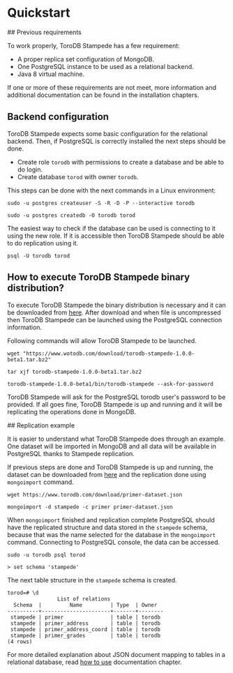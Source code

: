 <h1>Quickstart</h1>

## Previous requirements

To work properly, ToroDB Stampede has a few requirement:

* A proper replica set configuration of MongoDB.
* One PostgreSQL instance to be used as a relational backend.
* Java 8 virtual machine.

If one or more of these requirements are not meet, more information and additional documentation can be found in the installation chapters.

## Backend configuration

ToroDB Stampede expects some basic configuration for the relational backend. Then, if PostgreSQL is correctly installed the next steps should be done.

* Create role `torodb` with permissions to create a database and be able to do login.
* Create database `torod` with owner `torodb`.

This steps can be done with the next commands in a Linux environment:

```no-highlight
sudo -u postgres createuser -S -R -D -P --interactive torodb

sudo -u postgres createdb -O torodb torod
```

The easiest way to check if the database can be used is connecting to it using the new role. If it is accessible then ToroDB Stampede should be able to do replication using it.

```no-highlight
psql -U torodb torod
```

## How to execute ToroDB Stampede binary distribution?

To execute ToroDB Stampede the binary distribution is necessary and it can be downloaded from  [here](https://www.wotodb.com/download/torodb-stampede-1.0.0-beta1.tar.bz2). After download and when file is uncompressed then ToroDB Stampede can be launched using the PostgreSQL connection information.

Following commands will allow ToroDB Stampede to be launched.

```no-highlight
wget "https://www.wotodb.com/download/torodb-stampede-1.0.0-beta1.tar.bz2"

tar xjf torodb-stampede-1.0.0-beta1.tar.bz2

torodb-stampede-1.0.0-beta1/bin/torodb-stampede --ask-for-password
```

ToroDB Stampede will ask for the PostgreSQL torodb user's password to be provided. If all goes fine, ToroDB Stampede is up and running and it will be replicating the operations done in MongoDB.

## Replication example

It is easier to understand what ToroDB Stampede does through an example. One dataset will be imported in MongoDB and all data will be available in PostgreSQL thanks to Stampede replication.

If previous steps are done and ToroDB Stampede is up and running, the dataset can be downloaded from  [here](https://www.torodb.com/download/primer-dataset.json) and the replication done using `mongoimport` command.

```no-highlight
wget https://www.torodb.com/download/primer-dataset.json

mongoimport -d stampede -c primer primer-dataset.json
```

When `mongoimport` finished and replication complete PostgreSQL should have the replicated structure and data stored in the `stampede` schema, because that was the name selected for the database in the `mongoimport` command. Connecting to PostgreSQL console, the data can be accessed.

```no-highlight
sudo -u torodb psql torod

> set schema 'stampede'
```

The next table structure in the `stampede` schema is created.

```no-highlight
torod=# \d
                List of relations
  Schema  |         Name         | Type  | Owner  
----------+----------------------+-------+--------
 stampede | primer               | table | torodb
 stampede | primer_address       | table | torodb
 stampede | primer_address_coord | table | torodb
 stampede | primer_grades        | table | torodb
(4 rows)
```

For more detailed explanation about JSON document mapping to tables in a relational database, read [how to use](how-to-use.md) documentation chapter.
